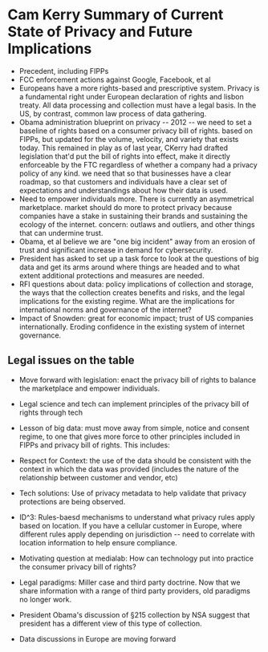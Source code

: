 # Cam Kerry Summary of Current State of Privacy and Future Implications

* Precedent, including FIPPs
* FCC enforcement actions against Google, Facebook, et al
* Europeans have a more rights-based and prescriptive system. Privacy is a fundamental right under European declaration of rights and lisbon treaty. All data processing and collection must have a legal basis. In the US, by contrast, common law process of data gathering. 
* Obama administration blueprint on privacy -- 2012 -- we need to set a baseline of rights based on a consumer privacy bill of rights. based on FIPPs, but updated for the volume, velocity, and variety that exists today. This remained in play as of last year, CKerry had drafted legislation that'd put the bill of rights into effect, make it directly enforceable by the FTC regardless of whether a company had a privacy policy of any kind. we need that so that businesses have a clear roadmap, so that customers and individuals have a clear set of expectations and understandings about how their data is used. 
* Need to empower individuals more. There is currently an asymmetrical marketplace. market should do more to protect privacy because companies have a stake in sustaining their brands and sustaining the ecology of the internet. concern: outlaws and outliers, and other things that can undermine trust.
* Obama, et al believe we are "one big incident" away from an erosion of trust and significant increase in demand for cybersecurity.
* President has asked to set up a task force to look at the questions of big data and get its arms around where things are headed and to what extent additional protections and measures are needed. 
* RFI questions about data: policy implications of collection and storage, the ways that the collection creates benefits and risks, and the legal implications for the existing regime. What are the implications for international norms and governance of the internet?
* Impact of Snowden: great for economic impact; trust of US companies internationally. Eroding confidence in the existing system of internet governance. 

## Legal issues on the table
* Move forward with legislation: enact the privacy bill of rights to balance the marketplace and empower individuals. 
* Legal science and tech can implement principles of the privacy bill of rights through tech
* Lesson of big data: must move away from simple, notice and consent regime, to one that gives more force to other principles included in FIPPs and privacy bill of rights. This includes:
* Respect for Context: the use of the data should be consistent with the context in which the data was provided (includes the nature of the relationship between customer and vendor, etc)
* Tech solutions: Use of privacy metadata to help validate that privacy protections are being observed. 
* ID^3: Rules-baesd mechanisms to understand what privacy rules apply based on location. If you have a cellular customer in Europe, where different rules apply depending on jurisdiction -- need to correlate with location information to help ensure compliance. 

* Motivating question at medialab: How can technology put into practice the consumer privacy bill of rights?
* Legal paradigms: Miller case and third party doctrine. Now that we share information with a range of third party providers, old paradigms no longer work. 
* President Obama's discussion of §215 collection by NSA suggest that president has a different view of this type of collection. 
* Data discussions in Europe are moving forward

